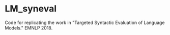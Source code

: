 # LM_syneval
Code for replicating the work in "Targeted Syntactic Evaluation of Language Models." EMNLP 2018.
